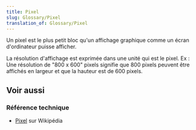 ```yaml
---
title: Pixel
slug: Glossary/Pixel
translation_of: Glossary/Pixel
---
```


Un pixel est le plus petit bloc qu'un affichage graphique comme un écran d'ordinateur puisse afficher.

La résolution d'affichage est exprimée dans une unité qui est le pixel. Ex : Une résolution de "800 x 600" pixels signifie que 800 pixels peuvent être affichés en largeur et que la hauteur est de 600 pixels.

## Voir aussi

### Référence technique

- [Pixel](https://fr.wikipedia.org/wiki/Pixel) sur Wikipédia
